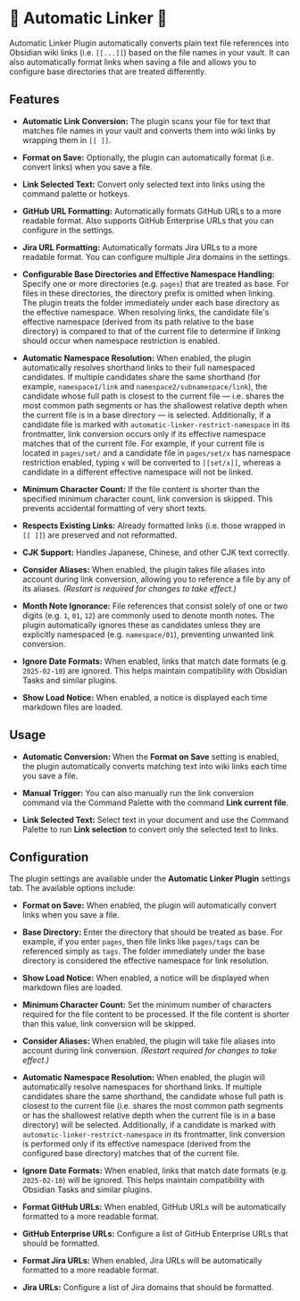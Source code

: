 # 🤖 Automatic Linker 🔗

Automatic Linker Plugin automatically converts plain text file references into Obsidian wiki links (i.e. `[[...]]`) based on the file names in your vault. It can also automatically format links when saving a file and allows you to configure base directories that are treated differently.

## Features

- **Automatic Link Conversion:**
  The plugin scans your file for text that matches file names in your vault and converts them into wiki links by wrapping them in `[[ ]]`.

- **Format on Save:**
  Optionally, the plugin can automatically format (i.e. convert links) when you save a file.

- **Link Selected Text:**
  Convert only selected text into links using the command palette or hotkeys.

- **GitHub URL Formatting:**
  Automatically formats GitHub URLs to a more readable format. Also supports GitHub Enterprise URLs that you can configure in the settings.

- **Jira URL Formatting:**
  Automatically formats Jira URLs to a more readable format. You can configure multiple Jira domains in the settings.

- **Configurable Base Directories and Effective Namespace Handling:**
  Specify one or more directories (e.g. `pages`) that are treated as base. For files in these directories, the directory prefix is omitted when linking. The plugin treats the folder immediately under each base directory as the effective namespace. When resolving links, the candidate file's effective namespace (derived from its path relative to the base directory) is compared to that of the current file to determine if linking should occur when namespace restriction is enabled.

- **Automatic Namespace Resolution:**
  When enabled, the plugin automatically resolves shorthand links to their full namespaced candidates. If multiple candidates share the same shorthand (for example, `namespace1/link` and `namespace2/subnamespace/link`), the candidate whose full path is closest to the current file — i.e. shares the most common path segments or has the shallowest relative depth when the current file is in a base directory — is selected. Additionally, if a candidate file is marked with `automatic-linker-restrict-namespace` in its frontmatter, link conversion occurs only if its effective namespace matches that of the current file. For example, if your current file is located in `pages/set/` and a candidate file in `pages/set/x` has namespace restriction enabled, typing `x` will be converted to `[[set/x]]`, whereas a candidate in a different effective namespace will not be linked.

- **Minimum Character Count:**
  If the file content is shorter than the specified minimum character count, link conversion is skipped. This prevents accidental formatting of very short texts.

- **Respects Existing Links:**
  Already formatted links (i.e. those wrapped in `[[ ]]`) are preserved and not reformatted.

- **CJK Support:**
  Handles Japanese, Chinese, and other CJK text correctly.

- **Consider Aliases:**
  When enabled, the plugin takes file aliases into account during link conversion, allowing you to reference a file by any of its aliases.
  _(Restart is required for changes to take effect.)_

- **Month Note Ignorance:**
  File references that consist solely of one or two digits (e.g. `1`, `01`, `12`) are commonly used to denote month notes. The plugin automatically ignores these as candidates unless they are explicitly namespaced (e.g. `namespace/01`), preventing unwanted link conversion.

- **Ignore Date Formats:**
  When enabled, links that match date formats (e.g. `2025-02-10`) are ignored. This helps maintain compatibility with Obsidian Tasks and similar plugins.

- **Show Load Notice:**
  When enabled, a notice is displayed each time markdown files are loaded.

## Usage

- **Automatic Conversion:**
  When the **Format on Save** setting is enabled, the plugin automatically converts matching text into wiki links each time you save a file.

- **Manual Trigger:**
  You can also manually run the link conversion command via the Command Palette with the command **Link current file**.
  
- **Link Selected Text:**
  Select text in your document and use the Command Palette to run **Link selection** to convert only the selected text to links.

## Configuration

The plugin settings are available under the **Automatic Linker Plugin** settings tab. The available options include:

- **Format on Save:**
  When enabled, the plugin will automatically convert links when you save a file.

- **Base Directory:**
  Enter the directory that should be treated as base. For example, if you enter `pages`, then file links like `pages/tags` can be referenced simply as `tags`. The folder immediately under the base directory is considered the effective namespace for link resolution.

- **Show Load Notice:**
  When enabled, a notice will be displayed when markdown files are loaded.

- **Minimum Character Count:**
  Set the minimum number of characters required for the file content to be processed. If the file content is shorter than this value, link conversion will be skipped.

- **Consider Aliases:**
  When enabled, the plugin will take file aliases into account during link conversion.
  _(Restart required for changes to take effect.)_

- **Automatic Namespace Resolution:**
  When enabled, the plugin will automatically resolve namespaces for shorthand links.
  If multiple candidates share the same shorthand, the candidate whose full path is closest to the current file (i.e. shares the most common path segments or has the shallowest relative depth when the current file is in a base directory) will be selected. Additionally, if a candidate is marked with `automatic-linker-restrict-namespace` in its frontmatter, link conversion is performed only if its effective namespace (derived from the configured base directory) matches that of the current file.

- **Ignore Date Formats:**
  When enabled, links that match date formats (e.g. `2025-02-10`) will be ignored. This helps maintain compatibility with Obsidian Tasks and similar plugins.

- **Format GitHub URLs:**
  When enabled, GitHub URLs will be automatically formatted to a more readable format.

- **GitHub Enterprise URLs:**
  Configure a list of GitHub Enterprise URLs that should be formatted.

- **Format Jira URLs:**
  When enabled, Jira URLs will be automatically formatted to a more readable format.

- **Jira URLs:**
  Configure a list of Jira domains that should be formatted.
